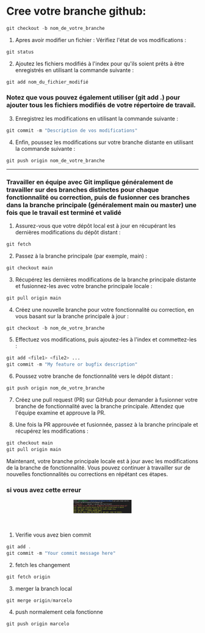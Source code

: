 # Cree votre branche github:

```php
git checkout -b nom_de_votre_branche
```
1. Apres avoir modifier un fichier : 
Vérifiez l'état de vos modifications : 
```php
git status
```
2. Ajoutez les fichiers modifiés à l'index pour qu'ils soient prêts à être enregistrés en utilisant la commande suivante :
```php
git add nom_du_fichier_modifié
```
### Notez que vous pouvez également utiliser (git add .) pour ajouter tous les fichiers modifiés de votre répertoire de travail.
 
3. Enregistrez les modifications en utilisant la commande suivante :
```php
git commit -m "Description de vos modifications"
```
4. Enfin, poussez les modifications sur votre branche distante en utilisant la commande suivante :
```php
git push origin nom_de_votre_branche
```
---

### Travailler en équipe avec Git implique généralement de travailler sur des branches distinctes pour chaque fonctionnalité ou correction, puis de fusionner ces branches dans la branche principale (généralement main ou master) une fois que le travail est terminé et validé

1. Assurez-vous que votre dépôt local est à jour en récupérant les dernières modifications du dépôt distant :

```php
git fetch
```
2. Passez à la branche principale (par exemple, main) :

```php
git checkout main
```

3. Récupérez les dernières modifications de la branche principale distante et fusionnez-les avec votre branche principale locale :

```php
git pull origin main
```
4. Créez une nouvelle branche pour votre fonctionnalité ou correction, en vous basant sur la branche principale à jour :

```php
git checkout -b nom_de_votre_branche
```
5. Effectuez vos modifications, puis ajoutez-les à l'index et commettez-les :

```php
git add <file1> <file2> ...
git commit -m "My feature or bugfix description"
```
6. Poussez votre branche de fonctionnalité vers le dépôt distant :

```php
git push origin nom_de_votre_branche
```
7. Créez une pull request (PR) sur GitHub pour demander à fusionner votre branche de fonctionnalité avec la branche principale. Attendez que l'équipe examine et approuve la PR.

8. Une fois la PR approuvée et fusionnée, passez à la branche principale et récupérez les modifications :

```php
git checkout main
git pull origin main
```

Maintenant, votre branche principale locale est à jour avec les modifications de la branche de fonctionnalité. Vous pouvez continuer à travailler sur de nouvelles fonctionnalités ou corrections en répétant ces étapes.

### si vous avez cette erreur
<p align="center">
<img src="error.png" width=30% height=30% >
<p><br/>

1. Verifie vous avez bien commit
```php
git add .
git commit -m "Your commit message here"
```
2. fetch les changement
```php
git fetch origin
```
3. merger la branch local
```php
git merge origin/marcelo
```
4. push normalement cela fonctionne
```php
git push origin marcelo
```
